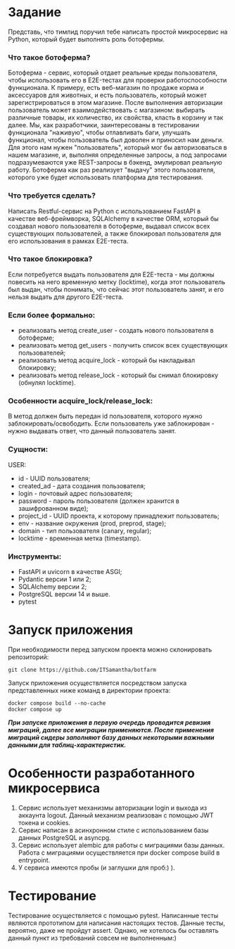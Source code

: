 # Задание
Представь, что тимлид поручил тебе написать простой микросервис на Python, который будет выполнять роль ботофермы.

### Что такое ботоферма?
Ботоферма - сервис, который отдает реальные креды пользователя, чтобы использовать его в E2E-тестах для проверки работоспособности функционала. 
К примеру, есть веб-магазин по продаже корма и аксессуаров для животных, и есть пользователь, который может зарегистрироваться в этом магазине.
После выполнения авторизации пользователь может взаимодействовать с магазином: выбирать различные товары, их количество, их свойства, класть в корзину и так далее.
Мы, как разработчики, заинтересованы в тестировании функционала "наживую", чтобы отлавливать баги, улучшать функционал, чтобы пользователь был доволен и приносил нам деньги.
Для этого нам нужен "пользователь", который мог бы авторизоваться в нашем магазине, и, выполняя определенные запросы, а под запросами подразумеваются уже REST-запросы в бэкенд, эмулировал реальную работу. Ботоферма как раз реализует "выдачу" этого пользователя, которого уже будет использовать платформа для тестирования.

### Что требуется сделать?
Написать Restful-сервис на Python с использованием FastAPI в качестве веб-фреймворка, SQLAlchemy в качестве ORM, который бы создавал нового пользователя в ботоферме, выдавал список всех существующих пользователей, а также блокировал пользователя для его использования в рамках E2E-теста.

### Что такое блокировка?
Если потребуется выдать пользователя для E2E-теста - мы должны повесить на него временную метку (locktime), когда этот пользователь был выдан, чтобы понимать, что сейчас этот пользователь занят, и его нельзя выдать для другого E2E-теста.

### Если более формально:
- реализовать метод create_user - создать нового пользователя в ботоферме;
- реализовать метод get_users - получить список всех существующих пользователей;
- реализовать метод acquire_lock - который бы накладывал блокировку;
- реализовать метод release_lock - который бы снимал блокировку (обнулял locktime).

### Особенности&nbsp;acquire_lock/release_lock:
В метод должен быть передан id пользователя, которого нужно заблокировать/освободить. Если пользователь уже заблокирован - нужно выдавать ответ, что данный пользователь занят.

### Сущности:
USER:
- id - UUID пользователя;
- created_ad - дата создания пользователя;
- login - почтовый адрес пользователя;
- password - пароль пользователя (должен хранится в зашифрованном виде);
- project_id - UUID проекта, к которому принадлежит пользователь;
- env - название окружения (prod, preprod, stage);
- domain - тип пользователя (canary, regular);
- locktime - временная метка (timestamp).

### Инструменты:
- FastAPI и uvicorn в качестве ASGI;
- Pydantic версии 1 или 2;
- SQLAlchemy версии 2;
- PostgreSQL версии 14 и выше.
- pytest


# Запуск приложения
При необходимости перед запуском проекта можно склонировать репозиторий:
```
git clone https://github.com/ITSamantha/botfarm
```

Запуск приложения осуществляется посредством запуска представленных ниже команд в директории проекта:
```
docker compose build --no-cache
docker compose up
```
***При запуске приложения в первую очередь проводится ревизия миграций, далее все миграции применяются. После применения миграций сидеры заполняют базу данных некоторыми важными данными для таблиц-характеристик.***

# Особенности разработанного микросервиса
1. Сервис использует механизмы авторизации login и выхода из аккаунта logout. Данный механизм реализован с помощью JWT токена и cookies.
2. Сервис написан в асинхронном стиле с использованием базы данных PostgreSQL и asyncpg.
3. Сервис использует alembic для работы с миграциями базы данных. Работа с миграциями осуществляется при docker compose build в entrypoint.
4. У сервиса имеются пробы (и заглушки для проб:) ).

# Тестирование
Тестирование осуществляется с помощью pytest. Написанные тесты являются прототипом для написания настоящих тестов. Данные тесты, вероятно, даже не пройдут assert. Однако, не хотелось бы оставлять данный пункт из требований совсем не выполненным:)
